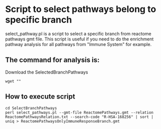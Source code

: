 # Script to select pathways belong to specific branch
select_pathway.pl is a script to select a specific branch from reactome pathways gmt file. This script is useful if you need to do the enrichment pathway analysis for all pathways from "Immune System" for example.

## The command for analysis is:

Download the SelectedBranchPathways
```
wget ""
```

## How to execute script
```
cd SelectBranchPathways
perl select_pathways.pl --gmt-file ReactomePathways.gmt --relation ReactomePathwaysRelation.txt --search-code "R-HSA-168256" | sort | uniq > ReactomePathwaysOnlyImmuneResponseBranch.gmt
```

